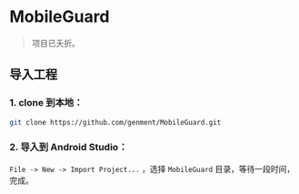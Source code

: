 # MobileGuard

> 项目已夭折。

## 导入工程

### 1. clone 到本地：

```bash
git clone https://github.com/genment/MobileGuard.git
```

### 2. 导入到 Android Studio：

`File -> New -> Import Project...` ，选择 `MobileGuard` 目录，等待一段时间，完成。
